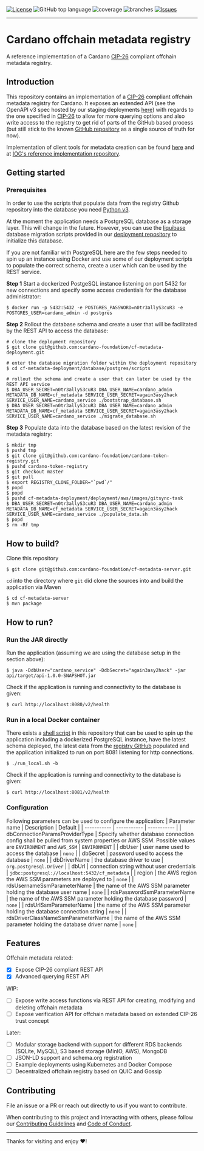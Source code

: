 [![License](https://img.shields.io/github/license/cardano-foundation/cf-metadata-server)](https://github.com/cardano-foundation/cf-metadata-server/blob/main/LICENSE)
![GitHub top language](https://img.shields.io/github/languages/top/cardano-foundation/cf-metadata-server)
![coverage](https://github.com/cardano-foundation/cf-metadata-server/blob/badges/jacoco.svg)
![branches](https://github.com/cardano-foundation/cf-metadata-server/blob/badges/branches.svg)
[![Issues](https://img.shields.io/github/issues/cardano-foundation/cf-metadata-server)](https://github.com/cardano-foundation/cf-metadata-server/issues)

---

# Cardano offchain metadata registry

A reference implementation of a Cardano [CIP-26](https://github.com/cardano-foundation/CIPs/tree/master/CIP-0026) compliant offchain metadata registry.

## Introduction

This repository contains an implementation of a [CIP-26](https://github.com/cardano-foundation/CIPs/tree/master/CIP-0026) compliant offchain metadata registry for Cardano. It exposes an extended API (see the OpenAPI v3 spec hosted by our staging deployments [here](https://api.metadata.staging.cf-deployments.org/apidocs)) with regards to the one specified in [CIP-26](https://github.com/cardano-foundation/CIPs/tree/master/CIP-0026) to allow for more querying options and also write access to the registry to get rid of parts of the GitHub based process (but still stick to the known [GitHub repository](https://github.com/cardano-foundation/cardano-token-registry) as a single source of truth for now).

Implementation of client tools for metadata creation can be found [here](https://github.com/cardano-foundation/cf-metadata-app) and at [IOG's reference implementation repository](https://github.com/input-output-hk/offchain-metadata-tools).

## Getting started

### Prerequisites
In order to use the scripts that populate data from the registry Github repository into the database you need [Python v3](https://www.python.org/downloads/).

At the moment the application needs a PostgreSQL database as a storage layer. This will change in the future. However, you can use the [liquibase](https://www.liquibase.org/) database migration scripts provided in our [deployment repository](https://github.com/cardano-foundation/cf-metadata-deployment/tree/main/database) to initialize this database.

If you are not familiar with PostgreSQL here are the few steps needed to spin up an instance using Docker and use some of our deployment scripts to populate the correct schema, create a user which can be used by the REST service.

**Step 1** Start a dockerized PostgeSQL instance listening on port 5432 for new connections and specify some access credentials for the database administrator:
```console
$ docker run -p 5432:5432 -e POSTGRES_PASSWORD=n0tr3allyS3cuR3 -e POSTGRES_USER=cardano_admin -d postgres
```

**Step 2** Rollout the database schema and create a user that will be facilitated by the REST API to access the database:
```console
# clone the deployment repository
$ git clone git@github.com:cardano-foundation/cf-metadata-deployment.git

# enter the database migration folder within the deployment repository
$ cd cf-metadata-deployment/database/postgres/scripts

# rollout the schema and create a user that can later be used by the REST API service
$ DBA_USER_SECRET=n0tr3allyS3cuR3 DBA_USER_NAME=cardano_admin METADATA_DB_NAME=cf_metadata SERVICE_USER_SECRET=again3asy2hack SERVICE_USER_NAME=cardano_service ./bootstrap_database.sh
$ DBA_USER_SECRET=n0tr3allyS3cuR3 DBA_USER_NAME=cardano_admin METADATA_DB_NAME=cf_metadata SERVICE_USER_SECRET=again3asy2hack SERVICE_USER_NAME=cardano_service ./migrate_database.sh
```

**Step 3** Populate data into the database based on the latest revision of the metadata registry:
```console
$ mkdir tmp
$ pushd tmp
$ git clone git@github.com:cardano-foundation/cardano-token-registry.git
$ pushd cardano-token-registry
$ git checkout master
$ git pull
$ export REGISTRY_CLONE_FOLDER="`pwd`/"
$ popd
$ popd
$ pushd cf-metadata-deployment/deployment/aws/images/gitsync-task
$ DBA_USER_SECRET=n0tr3allyS3cuR3 DBA_USER_NAME=cardano_admin METADATA_DB_NAME=cf_metadata SERVICE_USER_SECRET=again3asy2hack SERVICE_USER_NAME=cardano_service ./populate_data.sh
$ popd
$ rm -Rf tmp
```

## How to build?

Clone this repository
```console
$ git clone git@github.com:cardano-foundation/cf-metadata-server.git
```

`cd` into the directory where `git` did clone the sources into and build the application via Maven
```console
$ cd cf-metadata-server
$ mvn package
```

## How to run?

### Run the JAR directly
Run the application (assuming we are using the database setup in the section above):
```console
$ java -DdbUser="cardano_service" -DdbSecret="again3asy2hack" -jar api/target/api-1.0.0-SNAPSHOT.jar
```

Check if the application is running and connectivity to the database is given:
```console
$ curl http://localhost:8080/v2/health
```

### Run in a local Docker container
There exists a [shell script](./api/run_locally.sh) in this repository that can be used to spin up the application including a dockerized PostgreSQL instance, have the latest schema deployed, the latest data from the [registry GitHub](https://github.com/cardano-foundation/cardano-token-registry) populated and the application initialized to run on port 8081 listening for http connections.
```console
$ ./run_local.sh -b
```

Check if the application is running and connectivity to the database is given:
```console
$ curl http://localhost:8081/v2/health
```

### Configuration
Following parameters can be used to configure the application:
| Parameter name | Description | Default |
| ----------- | ----------- | ----------- |
| dbConnectionParamsProviderType | Specify whether database connection config shall be pulled from system properties or AWS SSM. Possible values are `ENVIRONMENT` and `AWS_SSM` | `ENVIRONMENT` |
| dbUser | user name used to access the database | `none` |
| dbSecret | password used to access the database | `none` |
| dbDriverName | the database driver to use | `org.postgresql.Driver` |
| dbUrl | connection string without user credentials | `jdbc:postgresql://localhost:5432/cf_metadata` |
| region | the AWS region the AWS SSM parameters are deployed to | `none` |
| rdsUsernameSsmParameterName | the name of the AWS SSM parameter holding the database user name | `none` |
| rdsPasswordSsmParameterName | the name of the AWS SSM parameter holding the database password | `none` |
| rdsUrlSsmParameterName | the name of the AWS SSM parameter holding the database connection string | `none` |
| rdsDriverClassNameSsmParameterName | the name of the AWS SSM parameter holding the database driver name | `none` |

## Features

Offchain metadata related:
- [x] Expose CIP-26 compliant REST API
- [x] Advanced querying REST API

WIP:
- [ ] Expose write access functions via REST API for creating, modifying and deleting offchain metadata
- [ ] Expose verification API for offchain metadata based on extended CIP-26 trust concept

Later:
- [ ] Modular storage backend with support for different RDS backends (SQLite, MySQL), S3 based storage (MinIO, AWS), MongoDB
- [ ] JSON-LD support and schema.org registration
- [ ] Example deployments using Kubernetes and Docker Compose
- [ ] Decentralized offchain registry based on QUIC and Gossip

## Contributing

File an issue or a PR or reach out directly to us if you want to contribute.

When contributing to this project and interacting with others, please follow our [Contributing Guidelines](./CONTRIBUTING.md) and [Code of Conduct](./CODE-OF-CONDUCT.md).

---

Thanks for visiting and enjoy :heart:!
